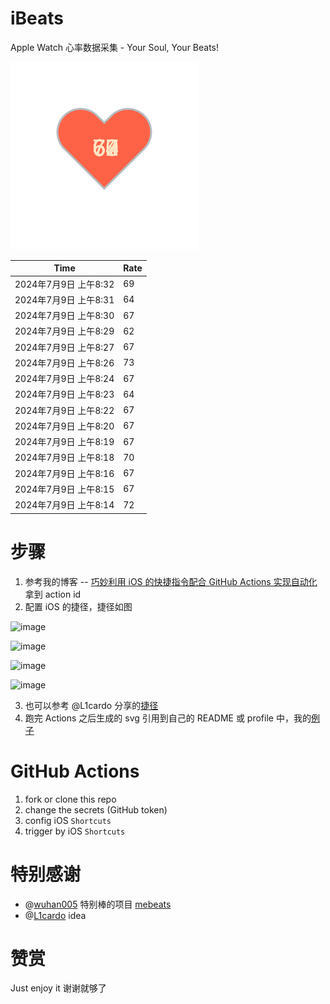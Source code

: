# iBeats
Apple Watch 心率数据采集 - Your Soul, Your Beats!

![](./files/heart.svg)

<!--START_SECTION:my_heart_rate-->
| Time | Rate | 
 | ---- | ---- | 
| 2024年7月9日 上午8:32 | 69 |
| 2024年7月9日 上午8:31 | 64 |
| 2024年7月9日 上午8:30 | 67 |
| 2024年7月9日 上午8:29 | 62 |
| 2024年7月9日 上午8:27 | 67 |
| 2024年7月9日 上午8:26 | 73 |
| 2024年7月9日 上午8:24 | 67 |
| 2024年7月9日 上午8:23 | 64 |
| 2024年7月9日 上午8:22 | 67 |
| 2024年7月9日 上午8:20 | 67 |
| 2024年7月9日 上午8:19 | 67 |
| 2024年7月9日 上午8:18 | 70 |
| 2024年7月9日 上午8:16 | 67 |
| 2024年7月9日 上午8:15 | 67 |
| 2024年7月9日 上午8:14 | 72 |

<!--END_SECTION:my_heart_rate-->

# 步骤
1. 参考我的博客 -- [巧妙利用 iOS 的快捷指令配合 GitHub Actions 实现自动化](https://github.com/yihong0618/gitblog/issues/198) 拿到 action id
2. 配置 iOS 的捷径，捷径如图

![image](https://user-images.githubusercontent.com/15976103/122154218-0db0b480-ce97-11eb-93bb-5aec07c558dc.png)

![image](https://user-images.githubusercontent.com/15976103/122154236-186b4980-ce97-11eb-8e4b-70551a0391ae.png)

![image](https://user-images.githubusercontent.com/15976103/122154268-2d47dd00-ce97-11eb-902e-3acf292265a9.png)

![image](https://user-images.githubusercontent.com/15976103/122174055-fa144680-ceb4-11eb-9be2-3eb83cd516f7.png)

3. 也可以参考 @L1cardo 分享的[捷径](https://www.icloud.com/shortcuts/6ab6047b459c41ad822ad6b94b1c03d4)
4. 跑完 Actions 之后生成的 svg 引用到自己的 README 或 profile 中，我的[例子](https://github.com/yihong0618) 

# GitHub Actions

1. fork or clone this repo
2. change the secrets (GitHub token)
3. config iOS `Shortcuts` 
4. trigger by iOS `Shortcuts`

# 特别感谢
- @[wuhan005](https://github.com/wuhan005) 特别棒的项目 [mebeats](https://github.com/wuhan005/mebeats)
- @[L1cardo](https://github.com/L1cardo) idea

# 赞赏
Just enjoy it
谢谢就够了
